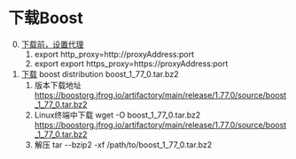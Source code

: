 # 下载Boost
0. [下载前，设置代理](https://blog.csdn.net/qq_41776136/article/details/114224585)
   1. export http_proxy=http://proxyAddress:port
   2. export export https_proxy=https://proxyAddress:port
1. [下载](https://www.boost.org/users/history/version_1_77_0.html) boost distribution boost_1_77_0.tar.bz2
   1. 版本下载地址 https://boostorg.jfrog.io/artifactory/main/release/1.77.0/source/boost_1_77_0.tar.bz2
   2. Linux终端中下载 wget -O boost_1_77_0.tar.bz2 https://boostorg.jfrog.io/artifactory/main/release/1.77.0/source/boost_1_77_0.tar.bz2
   3. 解压 tar --bzip2 -xf /path/to/boost_1_77_0.tar.bz2

